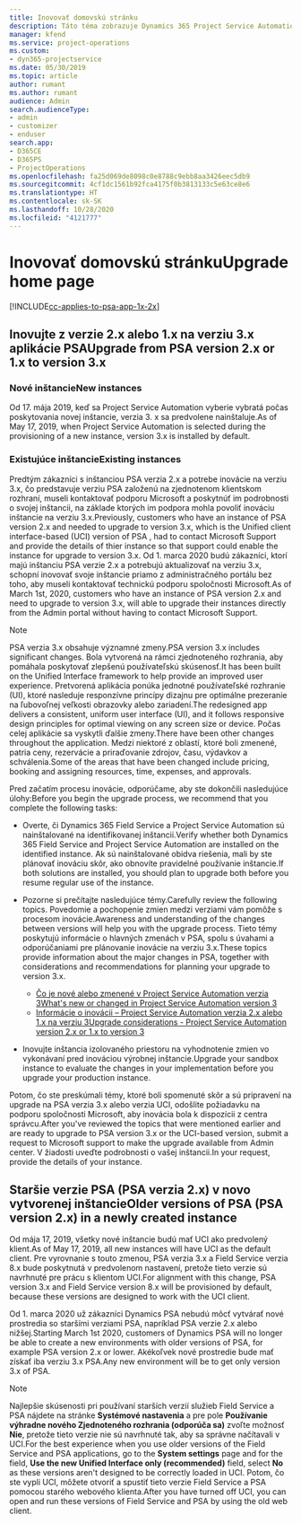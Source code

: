 ```yaml
---
title: Inovovať domovskú stránku
description: Táto téma zobrazuje Dynamics 365 Project Service Automation, kde nájdete dôležité informácie o nových a zmenených funkciách a procese inovácie na najnovšiu verziu.
manager: kfend
ms.service: project-operations
ms.custom:
- dyn365-projectservice
ms.date: 05/30/2019
ms.topic: article
author: rumant
ms.author: rumant
audience: Admin
search.audienceType:
- admin
- customizer
- enduser
search.app:
- D365CE
- D365PS
- ProjectOperations
ms.openlocfilehash: fa25d069de8098c0e8788c9ebb8aa3426eec5db9
ms.sourcegitcommit: 4cf1dc1561b92fca4175f0b3813133c5e63ce8e6
ms.translationtype: HT
ms.contentlocale: sk-SK
ms.lasthandoff: 10/28/2020
ms.locfileid: "4121777"
---
```

# <a name="upgrade-home-page"></a><span data-ttu-id="52184-103">Inovovať domovskú stránku</span><span class="sxs-lookup"><span data-stu-id="52184-103">Upgrade home page</span></span>

[!INCLUDE[cc-applies-to-psa-app-1x-2x](../includes/cc-applies-to-psa-app-1x-2x.md)]

## <a name="upgrade-from-psa-version-2x-or-1x-to-version-3x"></a><span data-ttu-id="52184-104">Inovujte z verzie 2.x alebo 1.x na verziu 3.x aplikácie PSA</span><span class="sxs-lookup"><span data-stu-id="52184-104">Upgrade from PSA version 2.x or 1.x to version 3.x</span></span>

### <a name="new-instances"></a><span data-ttu-id="52184-105">Nové inštancie</span><span class="sxs-lookup"><span data-stu-id="52184-105">New instances</span></span>

<span data-ttu-id="52184-106">Od 17. mája 2019, keď sa Project Service Automation vyberie vybratá počas poskytovania novej inštancie, verzia 3. x sa predvolene nainštaluje.</span><span class="sxs-lookup"><span data-stu-id="52184-106">As of May 17, 2019, when Project Service Automation is selected during the provisioning of a new instance, version 3.x is installed by default.</span></span>

### <a name="existing-instances"></a><span data-ttu-id="52184-107">Existujúce inštancie</span><span class="sxs-lookup"><span data-stu-id="52184-107">Existing instances</span></span>

<span data-ttu-id="52184-108">Predtým zákazníci s inštanciou PSA verzia 2.x a potrebe inovácie na verziu 3.x, čo predstavuje verziu PSA založenú na zjednotenom klientskom rozhraní, museli kontaktovať podporu Microsoft a poskytnúť im podrobnosti o svojej inštancii, na základe ktorých im podpora mohla povoliť inováciu inštancie na verziu 3.x.</span><span class="sxs-lookup"><span data-stu-id="52184-108">Previously, customers who have an instance of PSA version 2.x and needed to upgrade to version 3.x, which is the Unified client interface-based (UCI) version of PSA , had to contact Microsoft Support and provide the details of thier instance so that support could enable the instance for upgrade to version 3.x.</span></span> <span data-ttu-id="52184-109">Od 1. marca 2020 budú zákazníci, ktorí majú inštanciu PSA verzie 2.x a potrebujú aktualizovať na verziu 3.x, schopní inovovať svoje inštancie priamo z administračného portálu bez toho, aby museli kontaktovať technickú podporu spoločnosti Microsoft.</span><span class="sxs-lookup"><span data-stu-id="52184-109">As of March 1st, 2020, customers who have an instance of PSA version 2.x and need to upgrade to version 3.x, will able to upgrade their instances directly from the Admin portal without having to contact Microsoft Support.</span></span>  

> [!NOTE]
> <span data-ttu-id="52184-110">PSA verzia 3.x obsahuje významné zmeny.</span><span class="sxs-lookup"><span data-stu-id="52184-110">PSA version 3.x includes significant changes.</span></span> <span data-ttu-id="52184-111">Bola vytvorená na rámci zjednoteného rozhrania, aby pomáhala poskytovať zlepšenú používateľskú skúsenosť.</span><span class="sxs-lookup"><span data-stu-id="52184-111">It has been built on the Unified Interface framework to help provide an improved user experience.</span></span> <span data-ttu-id="52184-112">Pretvorená aplikácia ponúka jednotné používateľské rozhranie (UI), ktoré nasleduje responzívne princípy dizajnu pre optimálne prezeranie na ľubovoľnej veľkosti obrazovky alebo zariadení.</span><span class="sxs-lookup"><span data-stu-id="52184-112">The redesigned app delivers a consistent, uniform user interface (UI), and it follows responsive design principles for optimal viewing on any screen size or device.</span></span> <span data-ttu-id="52184-113">Počas celej aplikácie sa vyskytli ďalšie zmeny.</span><span class="sxs-lookup"><span data-stu-id="52184-113">There have been other changes throughout the application.</span></span> <span data-ttu-id="52184-114">Medzi niektoré z oblastí, ktoré boli zmenené, patria ceny, rezervácie a priraďovanie zdrojov, času, výdavkov a schválenia.</span><span class="sxs-lookup"><span data-stu-id="52184-114">Some of the areas that have been changed include pricing, booking and assigning resources, time, expenses, and approvals.</span></span>

<span data-ttu-id="52184-115">Pred začatím procesu inovácie, odporúčame, aby ste dokončili nasledujúce úlohy:</span><span class="sxs-lookup"><span data-stu-id="52184-115">Before you begin the upgrade process, we recommend that you complete the following tasks:</span></span>

- <span data-ttu-id="52184-116">Overte, či Dynamics 365 Field Service a Project Service Automation sú nainštalované na identifikovanej inštancii.</span><span class="sxs-lookup"><span data-stu-id="52184-116">Verify whether both Dynamics 365 Field Service and Project Service Automation are installed on the identified instance.</span></span> <span data-ttu-id="52184-117">Ak sú nainštalované obidva riešenia, mali by ste plánovať inováciu skôr, ako obnovíte pravidelné používanie inštancie.</span><span class="sxs-lookup"><span data-stu-id="52184-117">If both solutions are installed, you should plan to upgrade both before you resume regular use of the instance.</span></span>
- <span data-ttu-id="52184-118">Pozorne si prečítajte nasledujúce témy.</span><span class="sxs-lookup"><span data-stu-id="52184-118">Carefully review the following topics.</span></span> <span data-ttu-id="52184-119">Povedomie a pochopenie zmien medzi verziami vám pomôže s procesom inovácie.</span><span class="sxs-lookup"><span data-stu-id="52184-119">Awareness and understanding of the changes between versions will help you with the upgrade process.</span></span> <span data-ttu-id="52184-120">Tieto témy poskytujú informácie o hlavných zmenách v PSA, spolu s úvahami a odporúčaniami pre plánovanie inovácie na verziu 3.x.</span><span class="sxs-lookup"><span data-stu-id="52184-120">These topics provide information about the major changes in PSA, together with considerations and recommendations for planning your upgrade to version 3.x.</span></span>

    - [<span data-ttu-id="52184-121">Čo je nové alebo zmenené v Project Service Automation verzia 3</span><span class="sxs-lookup"><span data-stu-id="52184-121">What's new or changed in Project Service Automation version 3</span></span>](whats-new-changed-v3.md)
    - [<span data-ttu-id="52184-122">Informácie o inovácii – Project Service Automation verzia 2.x alebo 1.x na verziu 3</span><span class="sxs-lookup"><span data-stu-id="52184-122">Upgrade considerations - Project Service Automation version 2.x or 1.x to version 3</span></span>](upgrade-v3.md)

- <span data-ttu-id="52184-123">Inovujte inštancia izolovaného priestoru na vyhodnotenie zmien vo vykonávaní pred inováciou výrobnej inštancie.</span><span class="sxs-lookup"><span data-stu-id="52184-123">Upgrade your sandbox instance to evaluate the changes in your implementation before you upgrade your production instance.</span></span>

<span data-ttu-id="52184-124">Potom, čo ste preskúmali témy, ktoré boli spomenuté skôr a sú pripravení na upgrade na PSA verzia 3.x alebo verzia UCI, odošlite požiadavku na podporu spoločnosti Microsoft, aby inovácia bola k dispozícii z centra správcu.</span><span class="sxs-lookup"><span data-stu-id="52184-124">After you've reviewed the topics that were mentioned earlier and are ready to upgrade to PSA version 3.x or the UCI-based version, submit a request to Microsoft support to make the upgrade available from Admin center.</span></span> <span data-ttu-id="52184-125">V žiadosti uveďte podrobnosti o vašej inštancii.</span><span class="sxs-lookup"><span data-stu-id="52184-125">In your request, provide the details of your instance.</span></span>

## <a name="older-versions-of-psa-psa-version-2x-in-a-newly-created-instance"></a><span data-ttu-id="52184-126">Staršie verzie PSA (PSA verzia 2.x) v novo vytvorenej inštancie</span><span class="sxs-lookup"><span data-stu-id="52184-126">Older versions of PSA (PSA version 2.x) in a newly created instance</span></span>

<span data-ttu-id="52184-127">Od mája 17, 2019, všetky nové inštancie budú mať UCI ako predvolený klient.</span><span class="sxs-lookup"><span data-stu-id="52184-127">As of May 17, 2019, all new instances will have UCI as the default client.</span></span> <span data-ttu-id="52184-128">Pre vyrovnanie s touto zmenou, PSA verzia 3.x a Field Service verzia 8.x bude poskytnutá v predvolenom nastavení, pretože tieto verzie sú navrhnuté pre prácu s klientom UCI.</span><span class="sxs-lookup"><span data-stu-id="52184-128">For alignment with this change, PSA version 3.x and Field Service version 8.x will be provisioned by default, because these versions are designed to work with the UCI client.</span></span>

<span data-ttu-id="52184-129">Od 1. marca 2020 už zákazníci Dynamics PSA nebudú môcť vytvárať nové prostredia so staršími verziami PSA, napríklad PSA verzie 2.x alebo nižšej.</span><span class="sxs-lookup"><span data-stu-id="52184-129">Starting March 1st 2020, customers of Dynamics PSA will no longer be able to create a new environments with older versions of PSA, for example PSA version 2.x or lower.</span></span> <span data-ttu-id="52184-130">Akékoľvek nové prostredie bude mať získať iba verziu 3.x PSA.</span><span class="sxs-lookup"><span data-stu-id="52184-130">Any new environment will be to get only version 3.x of PSA.</span></span>

> [!NOTE]
> <span data-ttu-id="52184-131">Najlepšie skúsenosti pri používaní starších verzií služieb Field Service a PSA nájdete na stránke **Systémové nastavenia** a pre pole **Používanie výhradne nového Zjednoteného rozhrania (odporúča sa)** zvoľte možnosť **Nie**, pretože tieto verzie nie sú navrhnuté tak, aby sa správne načítavali v UCI.</span><span class="sxs-lookup"><span data-stu-id="52184-131">For the best experience when you use older versions of the Field Service and PSA applications, go to the **System settings** page and for the field, **Use the new Unified Interface only (recommended)** field, select **No** as these versions aren't designed to be correctly loaded in UCI.</span></span> <span data-ttu-id="52184-132">Potom, čo ste vypli UCI, môžete otvoriť a spustiť tieto verzie Field Service a PSA pomocou starého webového klienta.</span><span class="sxs-lookup"><span data-stu-id="52184-132">After you have turned off UCI, you can open and run these versions of Field Service and PSA by using the old web client.</span></span> 
